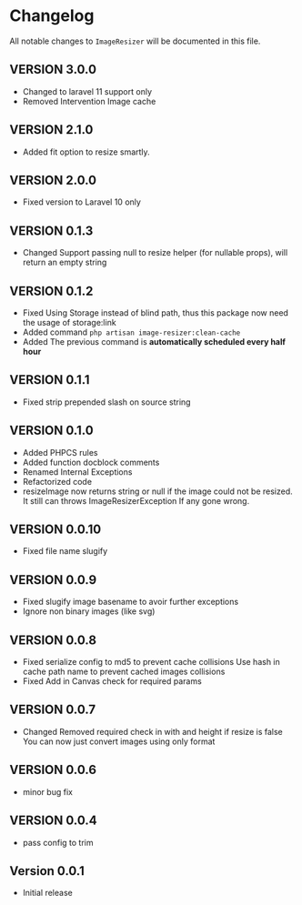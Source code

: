 # Changelog

All notable changes to `ImageResizer` will be documented in this file.

## VERSION 3.0.0

- Changed to laravel 11 support only
- Removed Intervention Image cache

## VERSION 2.1.0

- Added fit option to resize smartly.

## VERSION 2.0.0

- Fixed version to Laravel 10 only

## VERSION 0.1.3

- Changed Support passing null to resize helper (for nullable props), will return an empty string

## VERSION 0.1.2

- Fixed Using Storage instead of blind path, thus this package now need the usage of storage:link
- Added command `php artisan image-resizer:clean-cache`
- Added The previous command is **automatically scheduled every half hour**

## VERSION 0.1.1

- Fixed strip prepended slash on source string

## VERSION 0.1.0

- Added PHPCS rules
- Added function docblock comments
- Renamed Internal Exceptions
- Refactorized code
- resizeImage now returns string or null if the image could not be resized.
  It still can throws ImageResizerException If any gone wrong.

## VERSION 0.0.10

- Fixed file name slugify

## VERSION 0.0.9

- Fixed slugify image basename to avoir further exceptions
- Ignore non binary images (like svg)

## VERSION 0.0.8

- Fixed serialize config to md5 to prevent cache collisions
  Use hash in cache path name to prevent cached images collisions
- Fixed Add in Canvas check for required params

## VERSION 0.0.7

- Changed Removed required check in with and height if resize is false
  You can now just convert images using only format

## VERSION 0.0.6

- minor bug fix

## VERSION 0.0.4

- pass config to trim

## Version 0.0.1

- Initial release
